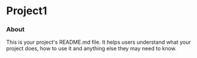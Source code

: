 Project1
========

### About

This is your project's README.md file. It helps users understand what your
project does, how to use it and anything else they may need to know.